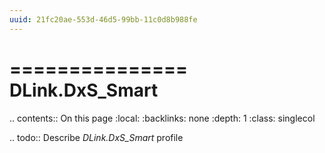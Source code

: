 ```yaml
---
uuid: 21fc20ae-553d-46d5-99bb-11c0d8b988fe
---
```



===============
DLink.DxS_Smart
===============

.. contents:: On this page
    :local:
    :backlinks: none
    :depth: 1
    :class: singlecol

.. todo::
    Describe *DLink.DxS_Smart* profile

